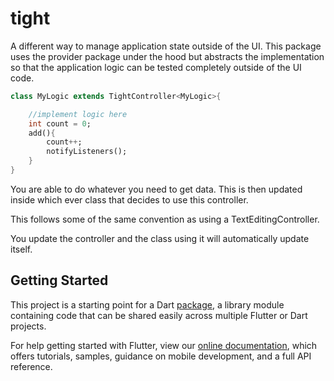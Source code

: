 # tight

A different way to manage application state outside of the UI.
This package uses the provider package under the hood but abstracts
the implementation so that the application logic can be tested completely
outside of the UI code.


```Dart
class MyLogic extends TightController<MyLogic>{

    //implement logic here
    int count = 0;
    add(){
        count++;
        notifyListeners();
    }
}
```



You are able to do whatever you need to get data. This is then updated inside which ever
class that decides to use this controller.

This follows some of the same convention as using a TextEditingController.

You update the controller and the class using it will automatically update itself.


## Getting Started

This project is a starting point for a Dart
[package](https://flutter.dev/developing-packages/),
a library module containing code that can be shared easily across
multiple Flutter or Dart projects.

For help getting started with Flutter, view our 
[online documentation](https://flutter.dev/docs), which offers tutorials, 
samples, guidance on mobile development, and a full API reference.
